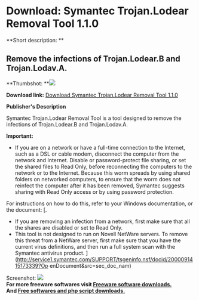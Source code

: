 # Download: Symantec Trojan.Lodear Removal Tool 1.1.0

**Short description: **

## Remove the infections of Trojan.Lodear.B and Trojan.Lodav.A.

  
**Thumbshot: **![](http://www.freewarefiles.com/screenshot/trojanlodear_md.gif)   
  
**Download link:** [Download Symantec Trojan.Lodear Removal Tool 1.1.0](http://freesoftwares.boysofts.com/Symantec-TrojanLodear-Removal-Tool_program_16371.html)  
  

**Publisher's Description**  
  

Symantec Trojan.Lodear Removal Tool is a tool designed to remove the
infections of Trojan.Lodear.B and Trojan.Lodav.A.

**Important:**

  * If you are on a network or have a full-time connection to the Internet, such as a DSL or cable modem, disconnect the computer from the network and Internet. Disable or password-protect file sharing, or set the shared files to Read Only, before reconnecting the computers to the network or to the Internet. Because this worm spreads by using shared folders on networked computers, to ensure that the worm does not reinfect the computer after it has been removed, Symantec suggests sharing with Read Only access or by using password protection.  
  
For instructions on how to do this, refer to your Windows documentation, or
the document: [.

  * If you are removing an infection from a network, first make sure that all the shares are disabled or set to Read Only. 
  * This tool is not designed to run on Novell NetWare servers. To remove this threat from a NetWare server, first make sure that you have the current virus definitions, and then run a full system scan with the Symantec antivirus product. 
](http://service1.symantec.com/SUPPORT/tsgeninfo.nsf/docid/2000091415173339?Op
enDocument&src=sec_doc_nam)

  
  
Screenshot: ![](http://www.freewarefiles.com/screenshot/trojanlodear.gif)  
**For more freeware softwares visit [Freeware software downloads.](http://freesoftwares.boysofts.com/)**   
**And [Free softwares and php script downloads.](http://www.boysofts.com/)**

